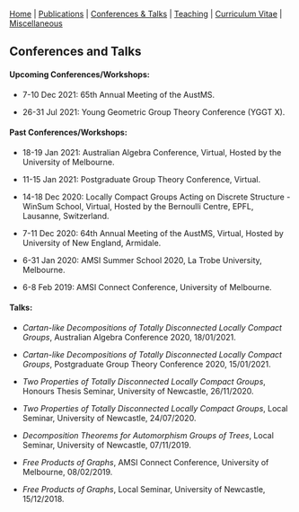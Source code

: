 [Home](https://max-carter-math.github.io) | [Publications](./publications.html) | [Conferences & Talks](./conf_talks.html) | [Teaching](./teaching.html) | [Curriculum Vitae](./CV.pdf) | [Miscellaneous](./other.html)

## Conferences and Talks

#### Upcoming Conferences/Workshops:

* 7-10 Dec 2021: 65th Annual Meeting of the AustMS.

* 26-31 Jul 2021: Young Geometric Group Theory Conference (YGGT X).

#### Past Conferences/Workshops:

* 18-19 Jan 2021: Australian Algebra Conference, Virtual, Hosted by the University of Melbourne.

* 11-15 Jan 2021: Postgraduate Group Theory Conference, Virtual.

* 14-18 Dec 2020: Locally Compact Groups Acting on Discrete Structure - WinSum School, Virtual, Hosted by the Bernoulli Centre, EPFL, Lausanne, Switzerland.

* 7-11 Dec 2020: 64th Annual Meeting of the AustMS, Virtual, Hosted by University of New England, Armidale.

* 6-31 Jan 2020: AMSI Summer School 2020, La Trobe University, Melbourne.

* 6-8 Feb 2019: AMSI Connect Conference, University of Melbourne.

#### Talks:

* *Cartan-like Decompositions of Totally Disconnected Locally Compact Groups*, Australian Algebra Conference 2020, 18/01/2021.

* *Cartan-like Decompositions of Totally Disconnected Locally Compact Groups*, Postgraduate Group Theory Conference 2020, 15/01/2021.

* *Two Properties of Totally Disconnected Locally Compact Groups*, Honours Thesis Seminar, University of Newcastle, 26/11/2020.

* *Two Properties of Totally Disconnected Locally Compact Groups*, Local Seminar, University of Newcastle, 24/07/2020.

* *Decomposition Theorems for Automorphism Groups of Trees*, Local Seminar, University of Newcastle, 07/11/2019.

* *Free Products of Graphs*, AMSI Connect Conference, University of Melbourne, 08/02/2019.

* *Free Products of Graphs*, Local Seminar, University of Newcastle, 15/12/2018.

